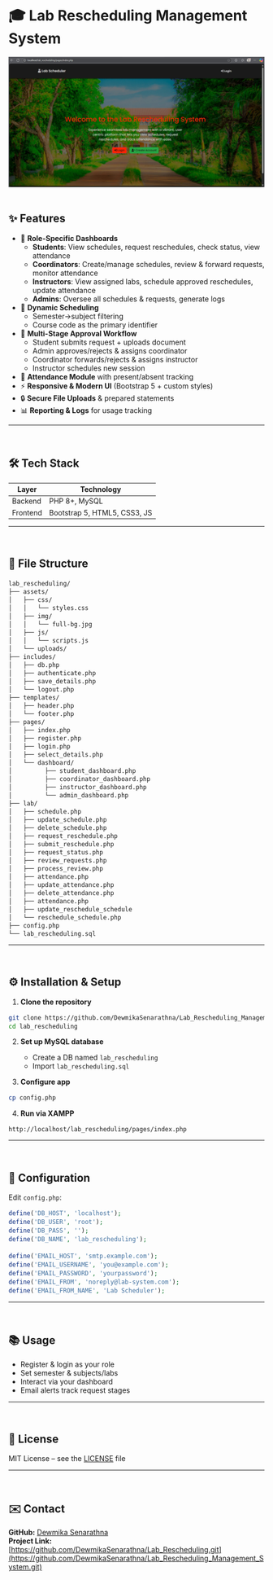 
# 🎓 Lab Rescheduling Management System
<div align="center">
  <img src="Interface.jpg" alt="Lab_Rescheduling">
</div><br>

## ✨ Features

- 🎯 **Role-Specific Dashboards**  
  - **Students**: View schedules, request reschedules, check status, view attendance  
  - **Coordinators**: Create/manage schedules, review & forward requests, monitor attendance  
  - **Instructors**: View assigned labs, schedule approved reschedules, update attendance  
  - **Admins**: Oversee all schedules & requests, generate logs  
- 📅 **Dynamic Scheduling**  
  - Semester→subject filtering  
  - Course code as the primary identifier  
- 🔄 **Multi-Stage Approval Workflow**  
  - Student submits request + uploads document  
  - Admin approves/rejects & assigns coordinator  
  - Coordinator forwards/rejects & assigns instructor  
  - Instructor schedules new session 
- 📝 **Attendance Module** with present/absent tracking  
- ⚡ **Responsive & Modern UI** (Bootstrap 5 + custom styles)  
- 🔒 **Secure File Uploads** & prepared statements  
- 📊 **Reporting & Logs** for usage tracking  
---
<br>

## 🛠 Tech Stack
| Layer              | Technology                  |
|--------------------|-----------------------------|
| Backend            | PHP 8+, MySQL               |
| Frontend           | Bootstrap 5, HTML5, CSS3, JS|

---
<br>

## 📁 File Structure

```
lab_rescheduling/
├── assets/
│   ├── css/
│   │   └── styles.css
│   ├── img/
│   │   └── full-bg.jpg
│   ├── js/
│   │   └── scripts.js
│   └── uploads/
├── includes/
│   ├── db.php
│   ├── authenticate.php
│   ├── save_details.php
│   └── logout.php
├── templates/
│   ├── header.php
│   └── footer.php
├── pages/
│   ├── index.php
│   ├── register.php
│   ├── login.php
│   ├── select_details.php
│   └── dashboard/
│         ├── student_dashboard.php
│         ├── coordinator_dashboard.php
│         ├── instructor_dashboard.php
│         └── admin_dashboard.php
├── lab/
│   ├── schedule.php
│   ├── update_schedule.php
│   ├── delete_schedule.php
│   ├── request_reschedule.php
│   ├── submit_reschedule.php
│   ├── request_status.php
│   ├── review_requests.php
│   ├── process_review.php
│   ├── attendance.php
│   ├── update_attendance.php
│   ├── delete_attendance.php
│   ├── attendance.php
│   ├── update_reschedule_schedule
│   └── reschedule_schedule.php
├── config.php
└── lab_rescheduling.sql
```
---
<br>

## ⚙️ Installation & Setup

1. **Clone the repository**
```bash
git clone https://github.com/DewmikaSenarathna/Lab_Rescheduling_Management_System.git
cd lab_rescheduling
```

2. **Set up MySQL database**
   - Create a DB named `lab_rescheduling`
   - Import `lab_rescheduling.sql`

3. **Configure app**
```bash
cp config.php
```

4. **Run via XAMPP**
```
http://localhost/lab_rescheduling/pages/index.php
```

---
<br>

## 🔧 Configuration

Edit `config.php`:

```php
define('DB_HOST', 'localhost');
define('DB_USER', 'root');
define('DB_PASS', '');
define('DB_NAME', 'lab_rescheduling');

define('EMAIL_HOST', 'smtp.example.com');
define('EMAIL_USERNAME', 'you@example.com');
define('EMAIL_PASSWORD', 'yourpassword');
define('EMAIL_FROM', 'noreply@lab-system.com');
define('EMAIL_FROM_NAME', 'Lab Scheduler');
```

---

<br>

## 📚 Usage

- Register & login as your role
- Set semester & subjects/labs
- Interact via your dashboard
- Email alerts track request stages

---

<br>

## 📄 License

MIT License – see the [LICENSE](LICENSE) file

---

<br>

## ✉️ Contact

**GitHub:** [Dewmika Senarathna](https://github.com/DewmikaSenarathna)  
**Project Link:** [https://github.com/DewmikaSenarathna/Lab_Rescheduling.git](https://github.com/DewmikaSenarathna/Lab_Rescheduling_Management_System.git)

